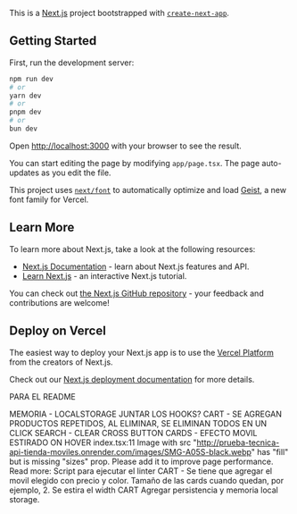 This is a [Next.js](https://nextjs.org) project bootstrapped with [`create-next-app`](https://nextjs.org/docs/app/api-reference/cli/create-next-app).

## Getting Started

First, run the development server:

```bash
npm run dev
# or
yarn dev
# or
pnpm dev
# or
bun dev
```

Open [http://localhost:3000](http://localhost:3000) with your browser to see the result.

You can start editing the page by modifying `app/page.tsx`. The page auto-updates as you edit the file.

This project uses [`next/font`](https://nextjs.org/docs/app/building-your-application/optimizing/fonts) to automatically optimize and load [Geist](https://vercel.com/font), a new font family for Vercel.

## Learn More

To learn more about Next.js, take a look at the following resources:

- [Next.js Documentation](https://nextjs.org/docs) - learn about Next.js features and API.
- [Learn Next.js](https://nextjs.org/learn) - an interactive Next.js tutorial.

You can check out [the Next.js GitHub repository](https://github.com/vercel/next.js) - your feedback and contributions are welcome!

## Deploy on Vercel

The easiest way to deploy your Next.js app is to use the [Vercel Platform](https://vercel.com/new?utm_medium=default-template&filter=next.js&utm_source=create-next-app&utm_campaign=create-next-app-readme) from the creators of Next.js.

Check out our [Next.js deployment documentation](https://nextjs.org/docs/app/building-your-application/deploying) for more details.

PARA EL README

MEMORIA - LOCALSTORAGE
JUNTAR LOS HOOKS?
CART - SE AGREGAN PRODUCTOS REPETIDOS, AL ELIMINAR, SE ELIMINAN TODOS EN UN CLICK
SEARCH - CLEAR CROSS BUTTON
CARDS - EFECTO MOVIL ESTIRADO ON HOVER
index.tsx:11 Image with src "http://prueba-tecnica-api-tienda-moviles.onrender.com/images/SMG-A05S-black.webp" has "fill" but is missing "sizes" prop. Please add it to improve page performance. Read more: 
Script para ejecutar el linter
CART - Se tiene que agregar el movil elegido con precio y color.
Tamaño de las cards cuando quedan, por ejemplo, 2. Se estira el width
CART Agregar persistencia y memoria local storage.